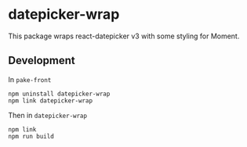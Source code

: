 # datepicker-wrap

This package wraps react-datepicker v3 with some styling for Moment.

## Development

In `pake-front`

```
npm uninstall datepicker-wrap
npm link datepicker-wrap
```

Then in `datepicker-wrap`

```
npm link
npm run build
```
